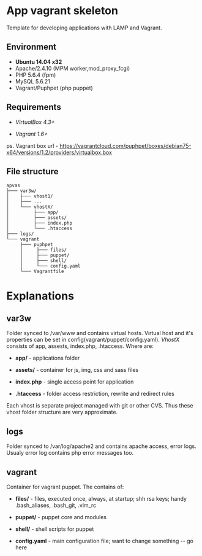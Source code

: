 App vagrant skeleton
=========================
Template for developing applications with LAMP and Vagrant.

Environment
-----------
 * **Ubuntu 14.04 x32**
 * Apache/2.4.10 (MPM worker,mod_proxy_fcgi)
 * PHP 5.6.4 (fpm)
 * MySQL 5.6.21
 * Vagrant/Puphpet (php puppet)

Requirements
------------

 - *VirtualBox 4.3+*

 - *Vagrant 1.6+*

ps. Vagrant box url - https://vagrantcloud.com/puphpet/boxes/debian75-x64/versions/1.2/providers/virtualbox.box

File structure
--------------
```
apvas
├─── var3w/
│    ├─── vhost1/	
│    ├─── ...
│    └─── vhostX/	
│         ├─── app/
│         ├─── assets/
│         ├─── index.php
│         └─── .htaccess
├─── logs/
└─── vagrant
     ├─── puphpet	
     │     ├─── files/		
     │     ├─── puppet/	
     │     ├─── shell/
     │     └─── config.yaml
     └─── Vagrantfile
```
Explanations
============
var3w
-----
Folder synced to /var/www and contains virtual hosts. Virtual host and it's properties can be set in config(vagrant/puppet/config.yaml).
*VhostX* consists of app, assests, index.php, .htaccess. Where are:

 - **app/** - applications folder

 - **assets/** - container for js, img, css and sass files

 - **index.php** - single access point for application

 - **.htaccess** - folder access restriction, rewrite and redirect rules

Each vhost is separate project managed with git or other CVS. Thus these vhost folder structure are very approximate.

logs
----
Folder synced to /var/log/apache2 and contains apache access, error logs. Usualy error log contains php error messages too.

vagrant
-------
Container for vagrant puppet. The contains of:

 - **files/** - files, executed once, always, at startup; shh rsa keys; handy .bash_aliases, .bash_git, .vim_rc

 - **puppet/** - puppet core and modules

 - **shell/** - shell scripts for puppet

 - **config.yaml** - main configuration file; want to change something -- go here
